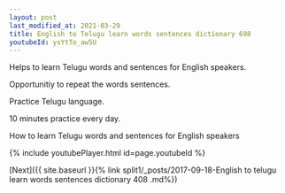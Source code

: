 ```yaml
---
layout: post
last_modified_at: 2021-03-29
title: English to Telugu learn words sentences dictionary 698 
youtubeId: ysYtTo_aw5U
---
```

 
 
Helps to learn Telugu words and sentences for English speakers.

Opportunitiy to repeat the words sentences. 

Practice Telugu language. 
 
10 minutes practice every day. 
 
How to learn Telugu words and sentences for English speakers 
 
{% include youtubePlayer.html id=page.youtubeId %}
 
 
[Next]({{ site.baseurl }}{% link  split1/_posts/2017-09-18-English to telugu learn words sentences dictionary 408 .md%})
 
